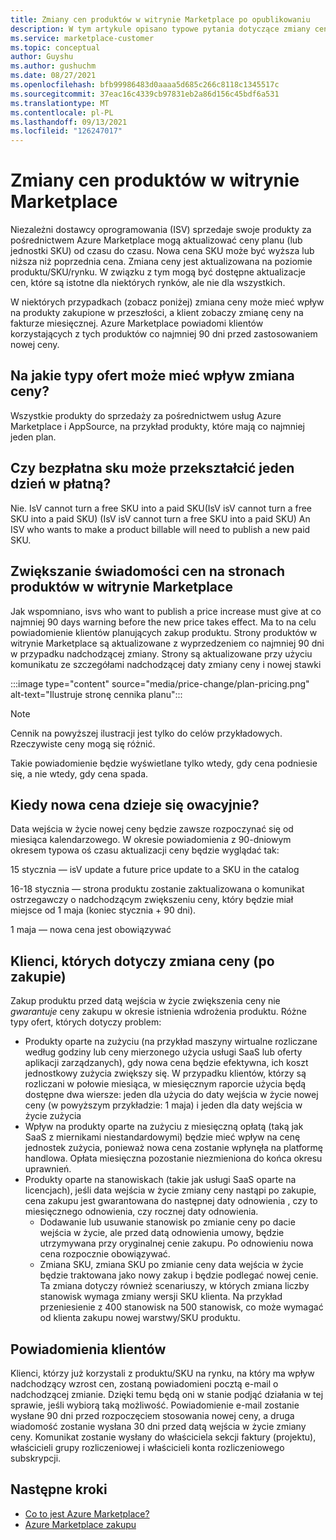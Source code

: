 ```yaml
---
title: Zmiany cen produktów w witrynie Marketplace po opublikowaniu
description: W tym artykule opisano typowe pytania dotyczące zmiany cen planów po opublikowaniu.
ms.service: marketplace-customer
ms.topic: conceptual
author: Guyshu
ms.author: gushuchm
ms.date: 08/27/2021
ms.openlocfilehash: bfb99986483d0aaaa5d685c266c8118c1345517c
ms.sourcegitcommit: 37eac16c4339cb97831eb2a86d156c45bdf6a531
ms.translationtype: MT
ms.contentlocale: pl-PL
ms.lasthandoff: 09/13/2021
ms.locfileid: "126247017"
---
```

# <a name="price-changes-to-marketplace-products"></a>Zmiany cen produktów w witrynie Marketplace

Niezależni dostawcy oprogramowania (ISV) sprzedaje swoje produkty za pośrednictwem Azure Marketplace mogą aktualizować ceny planu (lub jednostki SKU) od czasu do czasu. Nowa cena SKU może być wyższa lub niższa niż poprzednia cena. Zmiana ceny jest aktualizowana na poziomie produktu/SKU/rynku. W związku z tym mogą być dostępne aktualizacje cen, które są istotne dla niektórych rynków, ale nie dla wszystkich.

W niektórych przypadkach (zobacz poniżej) zmiana ceny może mieć wpływ na produkty zakupione w przeszłości, a klient zobaczy zmianę ceny na fakturze miesięcznej. Azure Marketplace powiadomi klientów korzystających z tych produktów co najmniej 90 dni przed zastosowaniem nowej ceny.

## <a name="which-offer-types-can-be-affected-from-price-change"></a>Na jakie typy ofert może mieć wpływ zmiana ceny?

Wszystkie produkty do sprzedaży za pośrednictwem usług Azure Marketplace i AppSource, na przykład produkty, które mają co najmniej jeden plan.

## <a name="can-a-free-sku-turn-one-day-into-a-paid-one"></a>Czy bezpłatna sku może przekształcić jeden dzień w płatną?

Nie. IsV cannot turn a free SKU into a paid SKU(IsV isV cannot turn a free SKU into a paid SKU) (IsV isV cannot turn a free SKU into a paid SKU) An ISV who wants to make a product billable will need to publish a new paid SKU.

## <a name="price-increase-awareness-in-the-marketplace-product-pages"></a>Zwiększanie świadomości cen na stronach produktów w witrynie Marketplace

Jak wspomniano, isvs who want to publish a price increase must give at co najmniej 90 days warning before the new price takes effect. Ma to na celu powiadomienie klientów planujących zakup produktu. Strony produktów w witrynie Marketplace są aktualizowane z wyprzedzeniem co najmniej 90 dni w przypadku nadchodzącej zmiany. Strony są aktualizowane przy użyciu komunikatu ze szczegółami nadchodzącej daty zmiany ceny i nowej stawki

:::image type="content" source="media/price-change/plan-pricing.png" alt-text="Ilustruje stronę cennika planu":::

> [!NOTE]
> Cennik na powyższej ilustracji jest tylko do celów przykładowych. Rzeczywiste ceny mogą się różnić.

Takie powiadomienie będzie wyświetlane tylko wtedy, gdy cena podniesie się, a nie wtedy, gdy cena spada.

## <a name="when-is-the-new-price-taking-effect"></a>Kiedy nowa cena dzieje się owacyjnie?

 Data wejścia w życie nowej ceny będzie zawsze rozpoczynać się od miesiąca kalendarzowego. W okresie powiadomienia z 90-dniowym okresem typowa oś czasu aktualizacji ceny będzie wyglądać tak:

15 stycznia — isV update a future price update to a SKU in the catalog

16-18 stycznia — strona produktu zostanie zaktualizowana o komunikat ostrzegawczy o nadchodzącym zwiększeniu ceny, który będzie miał miejsce od 1 maja (koniec stycznia + 90 dni).

1 maja — nowa cena jest obowiązywać

## <a name="customers-affected-from-a-price-change-post-purchase"></a>Klienci, których dotyczy zmiana ceny (po zakupie)

Zakup produktu przed datą wejścia w życie zwiększenia ceny nie *gwarantuje* ceny zakupu w okresie istnienia wdrożenia produktu. Różne typy ofert, których dotyczy problem:

- Produkty oparte na zużyciu (na przykład maszyny wirtualne rozliczane według godziny lub ceny mierzonego użycia usługi SaaS lub oferty aplikacji zarządzanych), gdy nowa cena będzie efektywna, ich koszt jednostkowy zużycia zwiększy się. W przypadku klientów, którzy są rozliczani w połowie miesiąca, w miesięcznym raporcie użycia będą dostępne dwa wiersze: jeden dla użycia do daty wejścia w życie nowej ceny (w powyższym przykładzie: 1 maja) i jeden dla daty wejścia w życie zużycia
- Wpływ na produkty oparte na zużyciu z miesięczną opłatą (taką jak SaaS z miernikami niestandardowymi) będzie mieć wpływ na cenę jednostek zużycia, ponieważ nowa cena zostanie wpłynęła na platformę handlowa. Opłata miesięczna pozostanie niezmieniona do końca okresu uprawnień.
- Produkty oparte na stanowiskach (takie jak usługi SaaS oparte na licencjach), jeśli data wejścia w życie zmiany ceny nastąpi po zakupie, cena zakupu jest gwarantowana do następnej daty odnowienia , czy to miesięcznego odnowienia, czy rocznej daty odnowienia.
    - Dodawanie lub usuwanie stanowisk po zmianie ceny po dacie wejścia w życie, ale przed datą odnowienia umowy, będzie utrzymywana przy oryginalnej cenie zakupu. Po odnowieniu nowa cena rozpocznie obowiązywać.
    - Zmiana SKU, zmiana SKU po zmianie ceny data wejścia w życie będzie traktowana jako nowy zakup i będzie podlegać nowej cenie. Ta zmiana dotyczy również scenariuszy, w których zmiana liczby stanowisk wymaga zmiany wersji SKU klienta. Na przykład przeniesienie z 400 stanowisk na 500 stanowisk, co może wymagać od klienta zakupu nowej warstwy/SKU produktu.

## <a name="customer-notifications"></a>Powiadomienia klientów

Klienci, którzy już korzystali z produktu/SKU na rynku, na który ma wpływ nadchodzący wzrost cen, zostaną powiadomieni pocztą e-mail o nadchodzącej zmianie. Dzięki temu będą oni w stanie podjąć działania w tej sprawie, jeśli wybiorą taką możliwość. Powiadomienie e-mail zostanie wysłane 90 dni przed rozpoczęciem stosowania nowej ceny, a druga wiadomość zostanie wysłana 30 dni przed datą wejścia w życie zmiany ceny. Komunikat zostanie wysłany do właściciela sekcji faktury (projektu), właścicieli grupy rozliczeniowej i właścicieli konta rozliczeniowego subskrypcji.

## <a name="next-steps"></a>Następne kroki

- [Co to jest Azure Marketplace?](azure-marketplace-overview.md)
- [Azure Marketplace zakupu](azure-purchasing-invoicing.md)